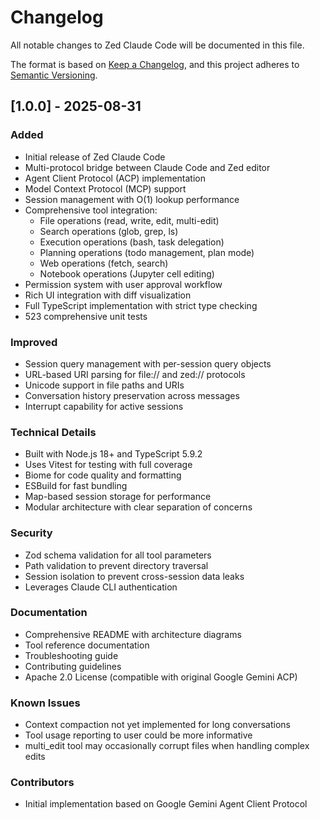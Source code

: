# Changelog

All notable changes to Zed Claude Code will be documented in this file.

The format is based on [Keep a Changelog](https://keepachangelog.com/en/1.0.0/),
and this project adheres to [Semantic Versioning](https://semver.org/spec/v2.0.0.html).

## [1.0.0] - 2025-08-31

### Added
- Initial release of Zed Claude Code
- Multi-protocol bridge between Claude Code and Zed editor
- Agent Client Protocol (ACP) implementation
- Model Context Protocol (MCP) support
- Session management with O(1) lookup performance
- Comprehensive tool integration:
  - File operations (read, write, edit, multi-edit)
  - Search operations (glob, grep, ls)
  - Execution operations (bash, task delegation)
  - Planning operations (todo management, plan mode)
  - Web operations (fetch, search)
  - Notebook operations (Jupyter cell editing)
- Permission system with user approval workflow
- Rich UI integration with diff visualization
- Full TypeScript implementation with strict type checking
- 523 comprehensive unit tests

### Improved
- Session query management with per-session query objects
- URL-based URI parsing for file:// and zed:// protocols
- Unicode support in file paths and URIs
- Conversation history preservation across messages
- Interrupt capability for active sessions

### Technical Details
- Built with Node.js 18+ and TypeScript 5.9.2
- Uses Vitest for testing with full coverage
- Biome for code quality and formatting
- ESBuild for fast bundling
- Map-based session storage for performance
- Modular architecture with clear separation of concerns

### Security
- Zod schema validation for all tool parameters
- Path validation to prevent directory traversal
- Session isolation to prevent cross-session data leaks
- Leverages Claude CLI authentication

### Documentation
- Comprehensive README with architecture diagrams
- Tool reference documentation
- Troubleshooting guide
- Contributing guidelines
- Apache 2.0 License (compatible with original Google Gemini ACP)

### Known Issues
- Context compaction not yet implemented for long conversations
- Tool usage reporting to user could be more informative
- multi_edit tool may occasionally corrupt files when handling complex edits

### Contributors
- Initial implementation based on Google Gemini Agent Client Protocol
